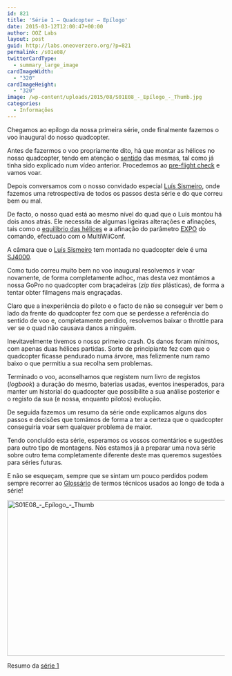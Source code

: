 ```yaml
---
id: 821
title: 'Série 1 — Quadcopter — Epílogo'
date: 2015-03-12T12:00:47+00:00
author: OOZ Labs
layout: post
guid: http://labs.oneoverzero.org/?p=821
permalink: /s01e08/
twitterCardType:
  - summary_large_image
cardImageWidth:
  - "320"
cardImageHeight:
  - "320"
image: /wp-content/uploads/2015/08/S01E08_-_Epílogo_-_Thumb.jpg
categories:
  - Informações
---
```

Chegamos ao epílogo da nossa primeira série, onde finalmente fazemos o voo inaugural do nosso quadcopter.

<p style="text-align: center;">
</p>

Antes de fazermos o voo propriamente dito, há que montar as hélices no nosso quadcopter, tendo em atenção o [sentido](http://labs.oneoverzero.org/s01va12/ "Série 1 – Quadcopter – Hélices e Motores") das mesmas, tal como já tinha sido explicado num vídeo anterior. Procedemos ao [pre-flight check](http://labs.oneoverzero.org/s01va09/ "Série 1 – Quadcopter – Pre-flight check") e vamos voar.

Depois conversamos com o nosso convidado especial [Luís Sismeiro](http://labs.oneoverzero.org/series/serie-1/s01-convidado-especial/ "Convidado Especial – Luís Sismeiro"), onde fazemos uma retrospectiva de todos os passos desta série e do que correu bem ou mal.

De facto, o nosso quad está ao mesmo nível do quad que o Luís montou há dois anos atrás. Ele necessita de algumas ligeiras alterações e afinações, tais como o <a title="Série 1 – Quadcopter – Equilibrar Hélices" href="http://labs.oneoverzero.org/s01va14/" target="_blank">equilibrio das hélices</a> e a afinação do parâmetro [EXPO](http://www.multiwii.com/wiki/?title=RC_rates_%26_expo "EXPO") do comando, efectuado com o MultiWiiConf.

A câmara que o [Luís Sismeiro](http://labs.oneoverzero.org/series/serie-1/s01-convidado-especial/ "Convidado Especial – Luís Sismeiro") tem montada no quadcopter dele é uma <a title="SJ4000" href="http://www.sjcam.com/en/home/27-sjcam-sj4000-wifi-1080p-full-hd-action-camera-sport-dvr.html" target="_blank">SJ4000</a>.

Como tudo correu muito bem no voo inaugural resolvemos ir voar novamente, de forma completamente adhoc, mas desta vez montámos a nossa GoPro no quadcopter com braçadeiras (_zip ties_ plásticas), de forma a tentar obter filmagens mais engraçadas.

Claro que a inexperiência do piloto e o facto de não se conseguir ver bem o lado da frente do quadcopter fez com que se perdesse a referência do sentido de voo e, completamente perdido, resolvemos baixar o throttle para ver se o quad não causava danos a ninguém.

Inevitavelmente tivemos o nosso primeiro crash. Os danos foram mínimos, com apenas duas hélices partidas. Sorte de principiante fez com que o quadcopter ficasse pendurado numa árvore, mas felizmente num ramo baixo o que permitiu a sua recolha sem problemas.

Terminado o voo, aconselhamos que registem num livro de registos (_logbook_) a duração do mesmo, baterias usadas, eventos inesperados, para manter um historial do quadcopter que possibilite a sua análise posterior e o registo da sua (e nossa, enquanto pilotos) evolução.

De seguida fazemos um resumo da série onde explicamos alguns dos passos e decisões que tomámos de forma a ter a certeza que o quadcopter conseguiria voar sem qualquer problema de maior.

Tendo concluído esta série, esperamos os vossos comentários e sugestões para outro tipo de montagens. Nós estamos já a preparar uma nova série sobre outro tema completamente diferente deste mas queremos sugestões para séries futuras.

E não se esqueçam, sempre que se sintam um pouco perdidos podem sempre recorrer ao [Glossário](http://labs.oneoverzero.org/s01-glossary/ "Glossário") de termos técnicos usados ao longo de toda a série!

[<img class="aligncenter size-large wp-image-826" src="http://labs.oneoverzero.org/wp-content/uploads/2015/08/S01E08_-_Epílogo_-_Thumb-1024x576.jpg" alt="S01E08_-_Epílogo_-_Thumb" width="640" height="360" srcset="http://labs.oneoverzero.org/wp-content/uploads/2015/08/S01E08_-_Epílogo_-_Thumb-1024x576.jpg 1024w, http://labs.oneoverzero.org/wp-content/uploads/2015/08/S01E08_-_Epílogo_-_Thumb-300x169.jpg 300w, http://labs.oneoverzero.org/wp-content/uploads/2015/08/S01E08_-_Epílogo_-_Thumb-280x158.jpg 280w, http://labs.oneoverzero.org/wp-content/uploads/2015/08/S01E08_-_Epílogo_-_Thumb.jpg 1280w" sizes="(max-width: 640px) 100vw, 640px" />](http://labs.oneoverzero.org/wp-content/uploads/2015/08/S01E08_-_Epílogo_-_Thumb.jpg)

Resumo da [série 1](http://labs.oneoverzero.org/series/serie-1/ "Resumo da série 1")